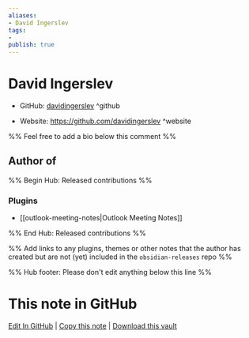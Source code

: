 ```yaml
---
aliases:
- David Ingerslev
tags:
- 
publish: true
---
```


# David Ingerslev

- GitHub: [davidingerslev](https://github.com/davidingerslev/) ^github
<!-- - Discord: `@` ^discord-->
- Website: <https://github.com/davidingerslev> ^website
<!-- - [[Publish sites|Publish site]]: <https://> ^publish-->

%% Feel free to add a bio below this comment %%


## Author of

%% Begin Hub: Released contributions %%
### Plugins
- [[outlook-meeting-notes|Outlook Meeting Notes]]

%% End Hub: Released contributions %%

%% Add links to any plugins, themes or other notes that the author has created but are not (yet) included in the `obsidian-releases` repo %%

<!--
### Unlisted plugins
-->

<!--
### Others
-->

<!--
## Sponsor this author
-->

<!-- - [[GitHub sponsors]]: [Sponsor @davidingerslev on GitHub Sponsors](https://github.com/sponsors/davidingerslev) ^github-sponsor-->
<!-- - [[Buy me a coffee]]: <https://> ^buy-me-a-coffee-->
<!-- - [[PayPal]]: <https://> ^paypal-->
<!-- - [[Patreon]]: <https://> ^patreon-->

<!--
## Follow this author
-->

<!-- - [[YouTube Channels|On YouTube]]: <https://> ^youtube-->
<!-- - Twitter: <https://> ^twitter-->
<!-- - ... -->

%% Hub footer: Please don't edit anything below this line %%

# This note in GitHub

<span class="git-footer">[Edit In GitHub](https://github.dev/obsidian-community/obsidian-hub/blob/main/01%20-%20Community/People/davidingerslev.md "git-hub-edit-note") | [Copy this note](https://raw.githubusercontent.com/obsidian-community/obsidian-hub/main/01%20-%20Community/People/davidingerslev.md "git-hub-copy-note") | [Download this vault](https://github.com/obsidian-community/obsidian-hub/archive/refs/heads/main.zip "git-hub-download-vault") </span>
